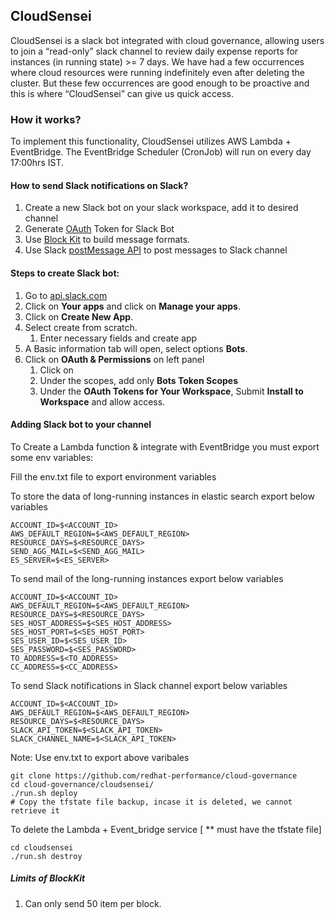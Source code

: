 ## CloudSensei

CloudSensei is a slack bot integrated with cloud governance, 
allowing users to join a “read-only” slack channel to review 
daily expense reports for instances (in running state) >= 7 days.
We have had a few occurrences where cloud resources were 
running indefinitely even after deleting the cluster. 
But these few occurrences are good enough to be proactive and 
this is where “CloudSensei” can give us quick access.

### How it works?
To implement this functionality, CloudSensei utilizes AWS Lambda + EventBridge.
The EventBridge Scheduler (CronJob) will run on every day 17:00hrs IST. 


#### How to send Slack notifications on Slack?
1. Create a new Slack bot on your slack workspace, add it to desired channel
2. Generate [OAuth](https://api.slack.com/authentication/token-types#bot) Token for Slack Bot
3. Use [Block Kit](https://api.slack.com/block-kit) to build message formats.
4. Use Slack [postMessage API](https://api.slack.com/methods/chat.postMessage) to post messages to Slack channel

#### Steps to create Slack bot:
1. Go to [api.slack.com](https://api.slack.com/)
2. Click on **Your apps** and click on **Manage your apps**.
3. Click on **Create New App**.
4. Select create from scratch.
   1. Enter necessary fields and create app
5. A Basic information tab will open, select options **Bots**.
6. Click on **OAuth & Permissions** on left panel
   1. Click on 
   2. Under the scopes, add only **Bots Token Scopes**
   3. Under the **OAuth Tokens for Your Workspace**, Submit **Install to Workspace** and allow access.

#### Adding Slack bot to your channel

To Create a Lambda function & integrate with EventBridge you must export some env variables:

Fill the env.txt file to export environment variables

To store the data of long-running instances in elastic search
export below variables
```commandline
ACCOUNT_ID=$<ACCOUNT_ID>
AWS_DEFAULT_REGION=$<AWS_DEFAULT_REGION>
RESOURCE_DAYS=$<RESOURCE_DAYS>
SEND_AGG_MAIL=$<SEND_AGG_MAIL>
ES_SERVER=$<ES_SERVER>
```

To send mail of the long-running instances
export below variables
```commandline
ACCOUNT_ID=$<ACCOUNT_ID>
AWS_DEFAULT_REGION=$<AWS_DEFAULT_REGION>
RESOURCE_DAYS=$<RESOURCE_DAYS>
SES_HOST_ADDRESS=$<SES_HOST_ADDRESS>
SES_HOST_PORT=$<SES_HOST_PORT>
SES_USER_ID=$<SES_USER_ID>
SES_PASSWORD=$<SES_PASSWORD>
TO_ADDRESS=$<TO_ADDRESS>
CC_ADDRESS=$<CC_ADDRESS>
```

To send Slack notifications in Slack channel
export below variables
```commandline
ACCOUNT_ID=$<ACCOUNT_ID>
AWS_DEFAULT_REGION=$<AWS_DEFAULT_REGION>
RESOURCE_DAYS=$<RESOURCE_DAYS>
SLACK_API_TOKEN=$<SLACK_API_TOKEN>
SLACK_CHANNEL_NAME=$<SLACK_API_TOKEN>
```

Note: Use env.txt to export above varibales

```commandline
git clone https://github.com/redhat-performance/cloud-governance
cd cloud-governance/cloudsensei/
./run.sh deploy
# Copy the tfstate file backup, incase it is deleted, we cannot retrieve it
```

To delete the Lambda + Event_bridge service [ ** must have the tfstate file]
```commandline
cd cloudsensei
./run.sh destroy
```

##### Limits of BlockKit

1. Can only send 50 item per block.
